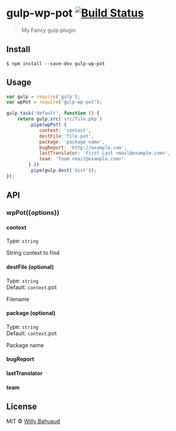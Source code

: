 # gulp-wp-pot [![Build Status](https://travis-ci.org/willybahuaud/gulp-wp-pot.svg?branch=master)](https://travis-ci.org/willybahuaud/gulp-wp-pot)

> My Fancy gulp plugin


## Install

```
$ npm install --save-dev gulp-wp-pot
```


## Usage

```js
var gulp = require('gulp');
var wpPot = require('gulp-wp-pot');

gulp.task('default', function () {
	return gulp.src('src/file.php')
		.pipe(wpPot( {
			context: 'context',
			destFile:'file.pot',
			package: 'package_name',
			bugReport: 'http://example.com',
			lastTranslator: 'First Last <mail@example.com>',
			team: 'Team <mail@example.com>'
		} ))
		.pipe(gulp.dest('dist'));
});
```


## API

### wpPot({options})

#### context

Type: `string`  

String context to find

#### destFile (optional)

Type: `string`  
Default: `context`.pot

Filename


#### package (optional)

Type: `string`  
Default: `context`.pot

Package name

#### bugReport

#### lastTranslator

#### team

## License

MIT © [Willy Bahuaud](https://github.com/willybahuaud)
